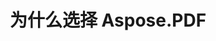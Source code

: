 ---
title: 为什么选择 Aspose.PDF
linktitle: 为什么选择 Aspose.PDF
type: docs
weight: 10
url: zh/cpp/why-aspose-pdf/
description: 在下一节中解释为什么用户选择 Aspose.PDF for C++ 来处理文档。
lastmod: "2024-03-05"
sitemap:
    changefreq: "weekly"
    priority: 0.7
---